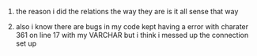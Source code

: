 1. the reason i did the relations the way they are is it all sense that way 

2. also i know there are bugs in my code kept having a error with charater 361 on line 17 with my VARCHAR but i think i messed up the connection set up